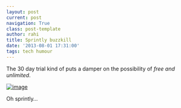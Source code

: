 ```yaml
---
layout: post
current: post
navigation: True
class: post-template
author: rahi
title: Sprintly buzzkill
date: '2013-08-01 17:31:00'
tags: tech humour
---
```


The 30 day trial kind of puts a damper on the possibility of _free and unlimited_.

[![image](https://lh3.googleusercontent.com/1wWzveS8lexzKsyMXXWTc3AmFeI_PrVL8CyJxHuVbJM4avZXbNIMxWny4qJwNr5rfiUgvvZzt7Hh1FqDfIx3nm-B6ZOTJKN3ejnimumlfOXuYTCcMRlNHdS3rSWn3ob6fyoMuJyR73TST3Hs6P2pdjiWOxCAjeyusNALErMk-1F4uam1T2ZAcE4wMSwBmo2Ayghgi9jMhivVeHIoOcQegJHvIVusET-rthyGlcLiEkffNUMBGOSPrXg0EjLA28L55l9HLFCDkBbP3e-l1g27FIrVEL1eRqu0vLjrW4S01nzKkwXID02NHDsIR1SWXaooZx-YMxWLhKnSbuUYzuM8znSMIc6W69chZwMbsnjmm__ZBaHZrCOss2dBFG5Dv6-yjEnHrfN6o6Ja9yWy1VWLOUtYfbSqAo7Z7Gw-D2LJCijRE558CNv2-T1AGV-nUmMntjbKRzV3gzdIom5BD8vtb9zsKPrfABPAZhbxS16w95iJjnca4eOZ8c2yeYUxX7ljH_AOx9wIRfF6fVrvZqw3ciS0h5edNvhyUY5z6SQPTaBYMYpCjJOFnEoVRFtflLN3H3vcdlBXH0Q8tHlactQ5V9atr0OsyimI2crSQuDzdlSuhLJ1fNKFZw=w500-h148-no)](https://sprint.ly/)

Oh sprintly…
